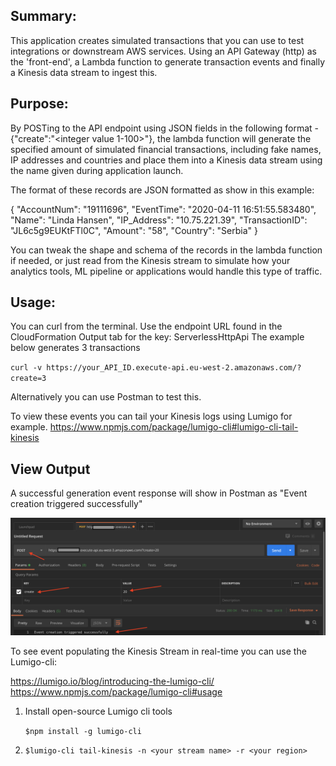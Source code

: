 ## Summary:
This application creates simulated transactions that you can use to test integrations or downstream AWS services.
Using an API Gateway (http) as the 'front-end', a Lambda function to generate transaction events and finally a Kinesis data stream to ingest this.

## Purpose:
By POSTing to the API endpoint using JSON fields in the following format -  {"create":"<integer value 1-100>"}, the lambda function will generate the specified amount of simulated financial transactions, including fake names, IP addresses and countries and place them into a Kinesis data stream using the name given during application launch.

The format of these records are JSON formatted as show in this example:

{
  "AccountNum": "19111696",
  "EventTime": "2020-04-11 16:51:55.583480",
  "Name": "Linda Hansen",
  "IP_Address": "10.75.221.39",
  "TransactionID": "JL6c5g9EUKtFTl0C",
  "Amount": "58",
  "Country": "Serbia"
}

You can tweak the shape and schema of the records in the lambda function if needed, or just read from the Kinesis stream to simulate how your analytics tools, ML pipeline or applications would handle this type of traffic.

## Usage:
You can curl from the terminal. Use the endpoint URL found in the CloudFormation Output tab for the key: ServerlessHttpApi
The example below generates 3 transactions

`curl -v https://your_API_ID.execute-api.eu-west-2.amazonaws.com/?create=3`

Alternatively you can use Postman to test this.


To view these events you can tail your Kinesis logs using Lumigo for example.
https://www.npmjs.com/package/lumigo-cli#lumigo-cli-tail-kinesis

## View Output
A successful generation event response will show in Postman as "Event creation triggered successfully"

![Image of Postman](https://github.com/AsTheSeaRises/SAR/blob/master/Postman.png)

To see event populating the Kinesis Stream in real-time you can use the Lumigo-cli:

https://lumigo.io/blog/introducing-the-lumigo-cli/
https://www.npmjs.com/package/lumigo-cli#usage

1) Install open-source Lumigo cli tools

	`$npm install -g lumigo-cli`

2) `$lumigo-cli tail-kinesis -n <your stream name> -r <your region>`

